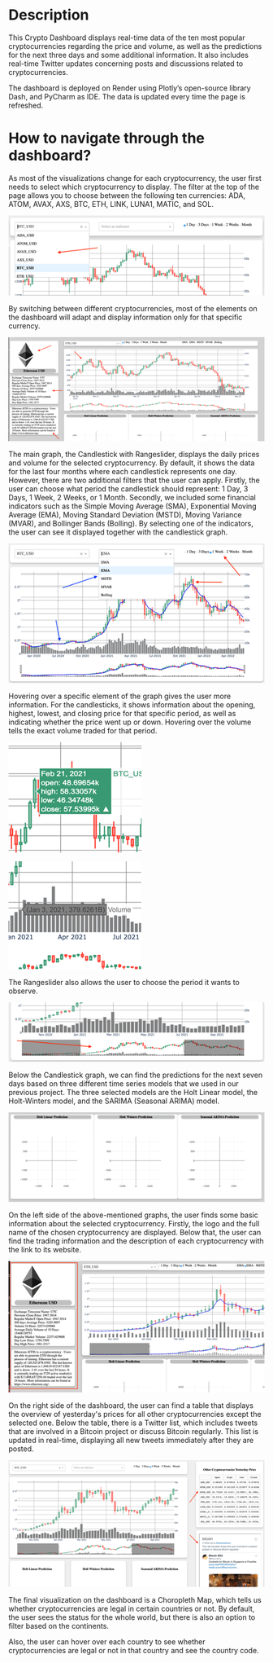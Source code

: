 # Description

This Crypto Dashboard displays real-time data of the ten most popular cryptocurrencies regarding the price and volume, as well as the predictions for the next three days and some additional information. It also includes real-time Twitter updates concerning posts and discussions related to cryptocurrencies. 

The dashboard is deployed on Render using Plotly’s open-source library Dash, and PyCharm as IDE. The data is updated every time the page is refreshed. 

# How to navigate through the dashboard? 

As most of the visualizations change for each cryptocurrency, the user first needs to select which cryptocurrency to display. The filter at the top of the page allows you to choose between the following ten currencies: ADA, ATOM, AVAX, AXS, BTC, ETH, LINK, LUNA1, MATIC, and SOL.

![Alt text](https://github.com/TJZLiu/Business-Case-5-Cryptocurrency-Dashboard/blob/main/readme_img/1.png?raw=true "Optional Title")

By switching between different cryptocurrencies, most of the elements on the dashboard will adapt and display information only for that specific currency. 

![Alt text](https://github.com/TJZLiu/Business-Case-5-Cryptocurrency-Dashboard/blob/main/readme_img/2.png?raw=true "Optional Title")

The main graph, the Candlestick with Rangeslider, displays the daily prices and volume for the selected cryptocurrency. By default, it shows the data for the last four months where each candlestick represents one day. However, there are two additional filters that the user can apply. Firstly, the user can choose what period the candlestick should represent: 1 Day, 3 Days, 1 Week, 2 Weeks, or 1 Month. Secondly, we included some financial indicators such as the Simple Moving Average (SMA), Exponential Moving Average (EMA), Moving Standard Deviation (MSTD), Moving Variance (MVAR), and Bollinger Bands (Bolling). By selecting one of the indicators, the user can see it displayed together with the candlestick graph.

![Alt text](https://github.com/TJZLiu/Business-Case-5-Cryptocurrency-Dashboard/blob/main/readme_img/3.png?raw=true "Optional Title")

Hovering over a specific element of the graph gives the user more information. For the candlesticks, it shows information about the opening, highest, lowest, and closing price for that specific period, as well as indicating whether the price went up or down. Hovering over the volume tells the exact volume traded for that period. 

![Alt text](https://github.com/TJZLiu/Business-Case-5-Cryptocurrency-Dashboard/blob/main/readme_img/4.png?raw=true "Optional Title")

![Alt text](https://github.com/TJZLiu/Business-Case-5-Cryptocurrency-Dashboard/blob/main/readme_img/5.png?raw=true "Optional Title")

The Rangeslider also allows the user to choose the period it wants to observe. 

![Alt text](https://github.com/TJZLiu/Business-Case-5-Cryptocurrency-Dashboard/blob/main/readme_img/6.png?raw=true "Optional Title")

Below the Candlestick graph, we can find the predictions for the next seven days based on three different time series models that we used in our previous project. The three selected models are the Holt Linear model, the Holt-Winters model, and the SARIMA (Seasonal ARIMA) model. 

![Alt text](https://github.com/TJZLiu/Business-Case-5-Cryptocurrency-Dashboard/blob/main/readme_img/7.png?raw=true "Optional Title")

On the left side of the above-mentioned graphs, the user finds some basic information about the selected cryptocurrency. Firstly, the logo and the full name of the chosen cryptocurrency are displayed. Below that, the user can find the trading information and the description of each cryptocurrency with the link to its website. 

![Alt text](https://github.com/TJZLiu/Business-Case-5-Cryptocurrency-Dashboard/blob/main/readme_img/8.png?raw=true "Optional Title")

On the right side of the dashboard, the user can find a table that displays the overview of yesterday's prices for all other cryptocurrencies except the selected one. Below the table, there is a Twitter list, which includes tweets that are involved in a Bitcoin project or discuss Bitcoin regularly. This list is updated in real-time, displaying all new tweets immediately after they are posted. 

![Alt text](https://github.com/TJZLiu/Business-Case-5-Cryptocurrency-Dashboard/blob/main/readme_img/9.png?raw=true "Optional Title")

The final visualization on the dashboard is a Choropleth Map, which tells us whether cryptocurrencies are legal in certain countries or not. By default, the user sees the status for the whole world, but there is also an option to filter based on the continents. 

Also, the user can hover over each country to see whether cryptocurrencies are legal or not in that country and see the country code. 
